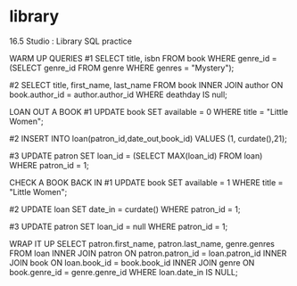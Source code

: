 # library
16.5 Studio : Library SQL practice

WARM UP QUERIES
#1
SELECT title, isbn FROM book 
WHERE genre_id = (SELECT genre_id FROM genre WHERE genres = "Mystery");

#2
SELECT title, first_name, last_name 
FROM book
INNER JOIN author ON book.author_id = author.author_id
WHERE deathday IS null;

LOAN OUT A BOOK
#1
UPDATE book 
SET available = 0
WHERE title = "Little Women";

#2
INSERT INTO loan(patron_id,date_out,book_id)
VALUES (1, curdate(),21);

#3
UPDATE patron
SET loan_id = (SELECT MAX(loan_id) FROM loan)
WHERE patron_id = 1;

CHECK A BOOK BACK IN
#1
UPDATE book
SET available = 1
WHERE title = "Little Women";

#2
UPDATE loan
SET date_in = curdate()
WHERE patron_id = 1;

#3
UPDATE patron
SET loan_id = null
WHERE patron_id = 1;

WRAP IT UP
SELECT patron.first_name, patron.last_name, genre.genres FROM loan INNER JOIN patron ON patron.patron_id = loan.patron_id
INNER JOIN book ON loan.book_id = book.book_id
INNER JOIN genre ON book.genre_id = genre.genre_id
WHERE loan.date_in IS NULL;


